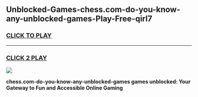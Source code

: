 
## Unblocked-Games-chess.com-do-you-know-any-unblocked-games-Play-Free-qirl7
<h3>
<a href="https://premium76.site?title=chess.com-do-you-know-any-unblocked-games&ref=12A">CLICK TO PLAY</a></h3>
<hr>

<h3>
<a href="https://premium76.site?title=chess.com-do-you-know-any-unblocked-games&ref=12A">CLICK 2 PLAY</a>
  
</h3>

<a href="https://premium76.site?title=chess.com-do-you-know-any-unblocked-games&ref=12A"><img src="https://clearcache.store/games.png"></a>


**chess.com-do-you-know-any-unblocked-games games unblocked: Your Gateway to Fun and Accessible Online Gaming**
